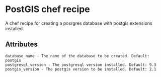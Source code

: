 # PostGIS chef recipe

A chef recipe for creating a posrgres database with postgis extensions installed.


## Attributes

	database_name - The name of the database to be created. Default: postgis
	postgresql_version - The postgresql version installed. Default: 9.3
	postgis_version - The postgis version to be installed. Default: 2.1
	